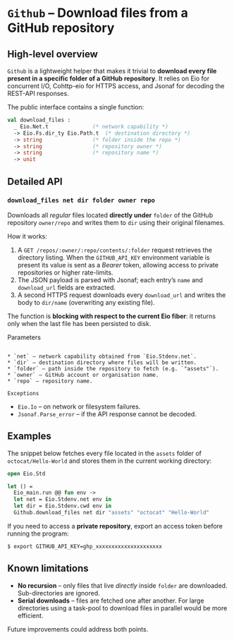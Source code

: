 # `Github` – Download files from a GitHub repository

High-level overview
-------------------

`Github` is a lightweight helper that makes it trivial to **download every
file present in a specific folder of a GitHub repository**.  It relies on
Eio for concurrent I/O, Cohttp-eio for HTTPS access, and Jsonaf for
decoding the REST-API responses.

The public interface contains a single function:

```ocaml
val download_files :
  _ Eio.Net.t              (* network capability *)
  -> Eio.Fs.dir_ty Eio.Path.t  (* destination directory *)
  -> string                (* folder inside the repo *)
  -> string                (* repository owner *)
  -> string                (* repository name *)
  -> unit
```

Detailed API
------------

### `download_files net dir folder owner repo`

Downloads all *regular* files located **directly under** `folder` of the
GitHub repository `owner/repo` and writes them to `dir` using their
original filenames.

How it works:

1.  A `GET /repos/:owner/:repo/contents/:folder` request retrieves the
    directory listing.  When the `GITHUB_API_KEY` environment variable is
    present its value is sent as a *Bearer* token, allowing access to
    private repositories or higher rate-limits.
2.  The JSON payload is parsed with Jsonaf; each entry’s `name` and
    `download_url` fields are extracted.
3.  A second HTTPS request downloads every `download_url` and writes the
    body to `dir/name` (overwriting any existing file).

The function is **blocking with respect to the current Eio fiber**: it
returns only when the last file has been persisted to disk.

Parameters
~~~~~~~~~~

* `net` – network capability obtained from `Eio.Stdenv.net`.
* `dir` – destination directory where files will be written.
* `folder` – path inside the repository to fetch (e.g. `"assets"`).
* `owner` – GitHub account or organisation name.
* `repo` – repository name.

Exceptions
~~~~~~~~~~

* `Eio.Io` – on network or filesystem failures.
* `Jsonaf.Parse_error` – if the API response cannot be decoded.

Examples
--------

The snippet below fetches every file located in the `assets` folder of
`octocat/Hello-World` and stores them in the current working directory:

```ocaml
open Eio.Std

let () =
  Eio_main.run @@ fun env ->
  let net = Eio.Stdenv.net env in
  let dir = Eio.Stdenv.cwd env in
  Github.download_files net dir "assets" "octocat" "Hello-World"
```

If you need to access a **private repository**, export an access token
before running the program:

```bash
$ export GITHUB_API_KEY=ghp_xxxxxxxxxxxxxxxxxxxxx
```

Known limitations
-----------------

* **No recursion** – only files that live *directly* inside `folder` are
  downloaded.  Sub-directories are ignored.
* **Serial downloads** – files are fetched one after another.  For large
  directories using a task-pool to download files in parallel would be
  more efficient.

Future improvements could address both points.

